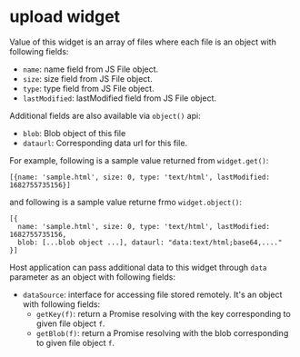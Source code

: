# upload widget

Value of this widget is an array of files where each file is an object with following fields:

 - `name`: name field from JS File object.
 - `size`: size field from JS File object.
 - `type`: type field from JS File object.
 - `lastModified`: lastModified field from JS File object.

Additional fields are also available via `object()` api:

 - `blob`: Blob object of this file
 - `dataurl`: Corresponding data url for this file.

For example, following is a sample value returned from `widget.get()`:

    [{name: 'sample.html', size: 0, type: 'text/html', lastModified: 1682755735156}]

and following is a sample value returne frmo `widget.object()`:

    [{
      name: 'sample.html', size: 0, type: 'text/html', lastModified: 1682755735156,
      blob: [...blob object ...], dataurl: "data:text/html;base64,...."
    }]

Host application can pass additional data to this widget through `data` parameter as an object with following fields:

 - `dataSource`: interface for accessing file stored remotely. It's an object with following fields:
   - `getKey(f)`: return a Promise resolving with the key corresponding to given file object `f`.
   - `getBlob(f)`: return a Promise resolving with the blob corresponding to given file object `f`.
